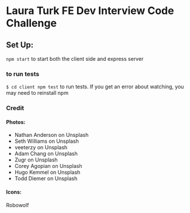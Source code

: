 # Laura Turk FE Dev Interview Code Challenge

## Set Up:
`npm start`
to start both the client side and express server

### to run tests
`$ cd client npm test`
to run tests. If you get an error about watching, you may need to reinstall npm



### Credit
#### Photos:
* Nathan Anderson on Unsplash
* Seth Williams on Unsplash
* veeterzy on Unsplash
* Adam Chang on Unsplash
* Zugr on Unsplash
* Corey Agopian on Unsplash
* Hugo Kemmel on Unsplash
* Todd Diemer on Unsplash

#### Icons:
Robowolf
